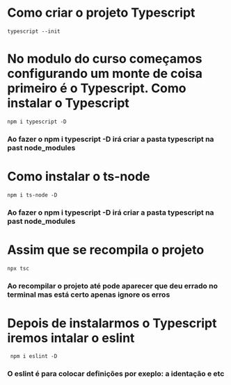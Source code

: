 # Como criar o projeto Typescript
`` typescript --init ``

###

<!--  -->

# No modulo do curso começamos configurando um monte de coisa primeiro é o Typescript. Como instalar o Typescript

`` npm i typescript -D ``

### Ao fazer o npm i typescript -D irá criar a pasta typescript na past node_modules

<!--  -->

# Como instalar o ts-node

`` npm i ts-node -D ``

### Ao fazer o npm i typescript -D irá criar a pasta typescript na past node_modules

<!--  -->

# Assim que se recompila o projeto

`` npx tsc ``

### Ao recompilar o projeto até pode aparecer que deu errado no terminal mas está certo apenas ignore os erros

<!--  -->

# Depois de instalarmos o Typescript iremos intalar o eslint

`` npm i eslint -D``

### O eslint é para colocar definições por exeplo: a identação e etc
